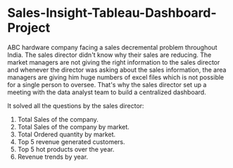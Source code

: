 # Sales-Insight-Tableau-Dashboard-Project
ABC hardware company facing a sales decremental problem throughout India. The sales director didn't know why their sales are reducing. The market managers are not giving the right information to the sales director and whenever the director was asking about the sales information, the area managers are giving him huge numbers of excel files which is not possible for a single person to oversee. That's why the sales director set up a meeting with the data analyst team to build a centralized dashboard.

It solved all the questions by the sales director: 
 1) Total Sales of the company.
 2) Total Sales of the company by market.
 3) Total Ordered quantity by market.
 4) Top 5 revenue generated customers.
 5) Top 5 hot products over the year.
 6) Revenue trends by year.
